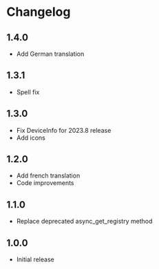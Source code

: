 # Changelog

## 1.4.0

- Add German translation

## 1.3.1

- Spell fix

## 1.3.0

- Fix DeviceInfo for 2023.8 release
- Add icons

## 1.2.0

- Add french translation
- Code improvements

## 1.1.0

- Replace deprecated async_get_registry method

## 1.0.0

- Initial release
